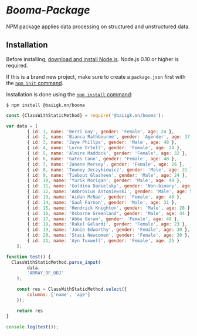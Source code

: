 # ***Booma-Package***

NPM package applies data processing on structured and unstructured data.

## Installation
Before installing, [download and install Node.js](https://nodejs.org/en/download/).
Node.js 0.10 or higher is required.

If this is a brand new project, make sure to create a `package.json` first with
the [`npm init` command](https://docs.npmjs.com/creating-a-package-json-file).

Installation is done using the
[`npm install` command](https://docs.npmjs.com/getting-started/installing-npm-packages-locally):

```console
$ npm install @baiigk.mn/booma
```

```js
const {ClassWithStaticMethod} = require('@baiigk.mn/booma');

var data = [
        { id: 1, name: 'Berri Gay', gender: 'Female', age: 24 },
        { id: 2, name: 'Bianca Rathbourne', gender: 'Agender', age: 37 },
        { id: 3, name: 'Jaye Phillps', gender: 'Male', age: 48 },
        { id: 4, name: 'Lorne Ortell', gender: 'Female', age: 24 },
        { id: 5, name: 'Almire Maddock', gender: 'Female', age: 32 },
        { id: 6, name: 'Gates Cann', gender: 'Female', age: 48 },
        { id: 7, name: 'Janene Mersey', gender: 'Female', age: 26 },
        { id: 8, name: 'Towney Jerzykiewicz', gender: 'Male', age: 21 },
        { id: 9, name: 'Tiebout Glasheen', gender: 'Male', age: 24 },
        { id: 10, name: 'Yurik Morigan', gender: 'Male', age: 48 },
        { id: 11, name: 'Goldina Danielsky', gender: 'Non-binary', age: 22 },
        { id: 12, name: 'Ambrosius Antoniewski', gender: 'Male', age: 50 },
        { id: 13, name: 'Aidan McNae', gender: 'Female', age: 48 },
        { id: 14, name: 'Saul Farnon', gender: 'Male', age: 31 },
        { id: 15, name: 'Hendrick Knighton', gender: 'Male', age: 28 },
        { id: 16, name: 'Osborne Greenland', gender: 'Male', age: 44 },
        { id: 17, name: 'Abbe Geram', gender: 'Female', age: 49 },
        { id: 18, name: 'Rakel Gelardi', gender: 'Female', age: 23 },
        { id: 19, name: 'Jonie Edworthy', gender: 'Female', age: 30 },
        { id: 20, name: 'Staci Newcomen', gender: 'Female', age: 30 },
        { id: 21, name: 'Ayn Tuxwell', gender: 'Female', age: 25 }
    ];

function test() {
  ClassWithStaticMethod.parse_input(
        data,
        'ARRAY_OF_OBJ'
    );

    const res = ClassWithStaticMethod.select({
        columns: ['name', 'age']
    });

    return res
}

console.log(test());
```
